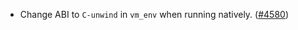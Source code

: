 - Change ABI to `C-unwind` in `vm_env` when running natively.
  ([\#4580](https://github.com/anoma/namada/pull/4580))